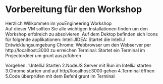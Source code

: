 # Vorbereitung für den Workshop
Herzlich Willkommen im youEngineering Workshop<br />
Auf dieser VM sollten Sie alle wichtigen Installationen finden um den Workshop erfolreich zu absolvieren.
Auf dem Dektop befinden sich Icons für folgende applikationen:
    IntelliJIDEA:    Startet die IntelliJ Entwicklungsumgebung
    Chrome:          Webbrowser um den Webserver per http://localhost:3000 zu erreichen
    Terminal:        Startet ein Terminal im Projectordner um grunt auszuführen

Vorgehen:
1.IntelliJ Starten
2.NodeJS Server mit Run im IntelliJ starten
3.Chrome starten und auf http//localhost:3000 gehen
4.Terminal öffnen
5.Code überprüfen mit dem Befehl grunt im Terminal